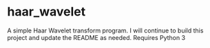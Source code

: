 # haar_wavelet

A simple Haar Wavelet transform program.
I will continue to build this project and update the README as needed.
Requires Python 3
